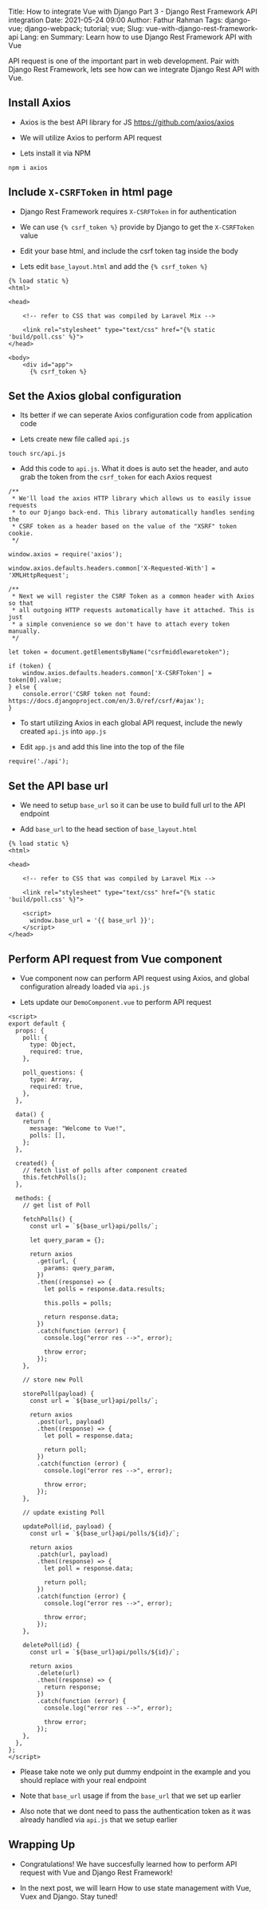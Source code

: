Title: How to integrate Vue with Django Part 3 - Django Rest Framework API integration
Date: 2021-05-24 09:00
Author: Fathur Rahman
Tags: django-vue; django-webpack; tutorial; vue;
Slug: vue-with-django-rest-framework-api
Lang: en
Summary: Learn how to use Django Rest Framework API with Vue

API request is one of the important part in web development. Pair with Django Rest Framework, lets see how can we integrate Django Rest API with Vue.

## Install Axios

- Axios is the best API library for JS https://github.com/axios/axios

- We will utilize Axios to perform API request

- Lets install it via NPM

```
npm i axios
```

## Include `X-CSRFToken` in html page

- Django Rest Framework requires `X-CSRFToken` in for authentication

- We can use `{% csrf_token %}` provide by Django to get the `X-CSRFToken` value 

- Edit your base html, and include the csrf token tag inside the body

- Lets edit `base_layout.html` and add the `{% csrf_token %}`

```
{% load static %}
<html>

<head>

    <!-- refer to CSS that was compiled by Laravel Mix -->

    <link rel="stylesheet" type="text/css" href="{% static 'build/poll.css' %}">
</head>

<body>
    <div id="app">
      {% csrf_token %}
```

## Set the Axios global configuration

- Its better if we can seperate Axios configuration code from application code

- Lets create new file called `api.js`

```
touch src/api.js
```

- Add this code to `api.js`. What it does is auto set the header, and auto grab the token from the `csrf_token` for each Axios request

```
/**
 * We'll load the axios HTTP library which allows us to easily issue requests
 * to our Django back-end. This library automatically handles sending the
 * CSRF token as a header based on the value of the "XSRF" token cookie.
 */

window.axios = require('axios');

window.axios.defaults.headers.common['X-Requested-With'] = 'XMLHttpRequest';

/**
 * Next we will register the CSRF Token as a common header with Axios so that
 * all outgoing HTTP requests automatically have it attached. This is just
 * a simple convenience so we don't have to attach every token manually.
 */

let token = document.getElementsByName("csrfmiddlewaretoken");

if (token) {
    window.axios.defaults.headers.common['X-CSRFToken'] = token[0].value;
} else {
    console.error('CSRF token not found: https://docs.djangoproject.com/en/3.0/ref/csrf/#ajax');
}
```

- To start utilizing Axios in each global API request, include the newly created `api.js` into `app.js`

- Edit `app.js` and add this line into the top of the file

```
require('./api');
```

## Set the API base url

- We need to setup `base_url` so it can be use to build full url to the API endpoint

- Add `base_url` to the head section of `base_layout.html`

```
{% load static %}
<html>

<head>

    <!-- refer to CSS that was compiled by Laravel Mix -->

    <link rel="stylesheet" type="text/css" href="{% static 'build/poll.css' %}">

    <script>
      window.base_url = '{{ base_url }}';
    </script>
</head>
```

## Perform API request from Vue component

- Vue component now can perform API request using Axios, and global configuration already loaded via `api.js`

- Lets update our `DemoComponent.vue` to perform API request

```
<script>
export default {
  props: {
    poll: {
      type: Object,
      required: true,
    },

    poll_questions: {
      type: Array,
      required: true,
    },
  },

  data() {
    return {
      message: "Welcome to Vue!",
      polls: [],
    };
  },

  created() {
    // fetch list of polls after component created
    this.fetchPolls();
  },

  methods: {
    // get list of Poll

    fetchPolls() {
      const url = `${base_url}api/polls/`;

      let query_param = {};

      return axios
        .get(url, {
          params: query_param,
        })
        .then((response) => {
          let polls = response.data.results;

          this.polls = polls;

          return response.data;
        })
        .catch(function (error) {
          console.log("error res -->", error);

          throw error;
        });
    },

    // store new Poll

    storePoll(payload) {
      const url = `${base_url}api/polls/`;

      return axios
        .post(url, payload)
        .then((response) => {
          let poll = response.data;

          return poll;
        })
        .catch(function (error) {
          console.log("error res -->", error);

          throw error;
        });
    },

    // update existing Poll

    updatePoll(id, payload) {
      const url = `${base_url}api/polls/${id}/`;

      return axios
        .patch(url, payload)
        .then((response) => {
          let poll = response.data;

          return poll;
        })
        .catch(function (error) {
          console.log("error res -->", error);

          throw error;
        });
    },

    deletePoll(id) {
      const url = `${base_url}api/polls/${id}/`;

      return axios
        .delete(url)
        .then((response) => {
          return response;
        })
        .catch(function (error) {
          console.log("error res -->", error);

          throw error;
        });
    },
  },
};
</script>
```

- Please take note we only put dummy endpoint in the example and you should replace with your real endpoint

- Note that `base_url` usage if from the `base_url` that we set up earlier

- Also note that we dont need to pass the authentication token as it was already handled via `api.js` that we setup earlier

## Wrapping Up

- Congratulations! We have succesfully learned how to perform API request with Vue and Django Rest Framework!

- In the next post, we will learn How to use state management with Vue, Vuex and Django. Stay tuned!
